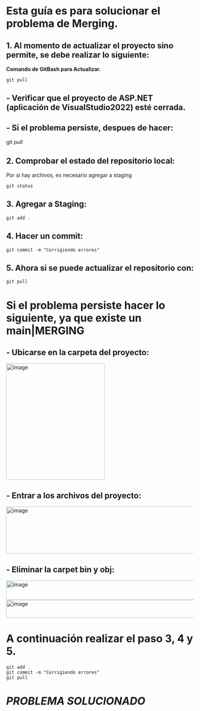 # Esta guía es para solucionar el problema de Merging.

## 1. Al momento de actualizar el proyecto sino permite, se debe realizar lo siguiente:
**Comando de GitBash para Actualizar.**
```
git pull
```

## - Verificar que el proyecto de ASP.NET (aplicación de VisualStudio2022) esté cerrada.
## - Si el problema persiste, despues de hacer:

git pull

## 2. Comprobar el estado del repositorio local:
Por si hay archivos, es necesario agregar a staging
```
git status
```
## 3. Agregar a Staging:
```
git add .
```
## 4. Hacer un commit:
```
git commit -m "Corrigiendo errores"
```
## 5. Ahora si se puede actualizar el repositorio con:
```
git pull
```
# Si el problema persiste hacer lo siguiente, ya que existe un main|MERGING

## - Ubicarse en la carpeta del proyecto:

<img width="264" height="313" alt="image" src="https://github.com/user-attachments/assets/cd93cb54-2098-4cdd-b453-e761c5e5392d" />

## - Entrar a los archivos del proyecto:

<img width="827" height="127" alt="image" src="https://github.com/user-attachments/assets/57fcded1-936b-4785-96e7-514e1a158302" />

## - Eliminar la carpet bin y obj:

<img width="770" height="52" alt="image" src="https://github.com/user-attachments/assets/b1fae835-ea17-43f3-aa00-ff22a03f8782" />

<img width="763" height="48" alt="image" src="https://github.com/user-attachments/assets/8c2d80c9-8c87-4e64-a0e3-02f1057b96b3" />

# A continuación realizar el paso 3, 4 y 5.
```
git add .
git commit -m "Corrigiendo errores"
git pull
```
# _PROBLEMA SOLUCIONADO_
